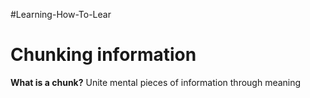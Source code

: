 #Learning-How-To-Lear
# Chunking information
**What is a chunk?** Unite mental pieces of information through meaning